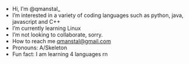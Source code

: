 -  Hi, I’m @qmanstal_
-  I’m interested in a variety of coding languages such as python, java, javascript and C++
-  I’m currently learning Linux
-  I’m not looking to collaborate, sorry.
-  How to reach me qmanstal@gmail.com
-  Pronouns: A/Skeleton
-  Fun fact: I am learning 4 languages rn

<!---
qmanstal/qmanstal is a ✨ special ✨ repository because its `README.md` (this file) appears on your GitHub profile.
You can click the Preview link to take a look at your changes.
--->
